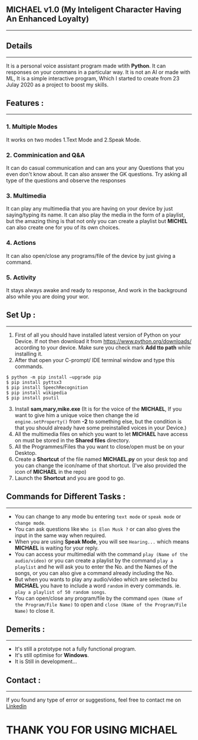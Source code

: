 ## MICHAEL v1.0 (My Inteligent Character Having An Enhanced Loyalty)
---

## Details
---
It is a personal voice assistant program made wtith __Python__. It can responses on your commans in a particular way. It is not an AI or made with ML, It is a simple interactive program, Which I started to create from 23 Julay 2020 as a project to boost my skills.

## Features :
---

### 1. Multiple Modes
 It works on two modes 1.Text Mode and 2.Speak Mode.

### 2. Comminication and Q&A
It can do casual communication and can ans your any Questions that you even don't know about. It can also answer the GK questions. Try asking all type of the questions and observe the responses

### 3. Multimedia
It can play any multimedia that you are having on your device by just saying/typing its name. It can also play the media in the form of a playlist, but the amazing thing is that not only you can create a playlist but __MICHEL__ can also create one for you of its own choices.

### 4. Actions
It can also open/close any programs/file of the device by just giving a command.

### 5. Activity
It stays always awake and ready to response, And work in the background also while you are doing your wor.

## Set Up :
---
1. First of all you should have installed latest version of Python on your Device. If not then download it from https://www.python.org/downloads/ according to your device. Make sure you check mark __Add tto path__ while installing it.
2. After that open your C-prompt/ IDE terminal window and type this commands.
```
$ python -m pip install –upgrade pip
$ pip install pyttsx3
$ pip install SpeechRecognition
$ pip install wikipedia
$ pip install psutil
```
3. Install __sam,mary,mike.exe__ (It is for the voice of the __MICHAEL__, If you want to give him a unique voice then change the id ```engine.setProperty()``` from __-2__ to something else, but the condition is that you should already have some preinstalled voices in your Device.)
4. All the multimedia files on which you want to let __MICHAEL__ have access on must be stored in the __Shared files__ directory.
5. All the Programmes/Files tha you want to close/open must be on your Desktop.
6. Create a __Shortcut__ of the file named __MICHAEL.py__ on your desk top and you can change the icon/name of that shortcut. (I've also provided the icon of __MICHAEL__ in the repo)
7. Launch the __Shortcut__ and you are good to go.

## Commands for Different Tasks :
---
* You can change to any mode bu entering ```text mode``` or ```speak mode``` or ```change mode```.
* You can ask questions like ```Who is Elon Musk ?``` or can also gives the input in the same way when required.
* When you are using __Speak Mode__, you will see ```Hearing...``` which means __MICHAEL__ is waiting for your reply.
* You can access your multimedial with the command ```play (Name of the audio/video)``` or you can create a playlist by the command ```play a playlist``` and he will ask you to enter the No. and the Names of the songs, or you can also give a command already including the No.
* But when you wants to play any audio/video which are selected bu __MICHAEL__ you have to include a word ```random``` in every commands. ie. ```play a playlist of 50 random songs```.
* You can open/close any program/file by the command ```open (Name of the Program/File Name)``` to open and ```close (Name of the Program/File Name)``` to close it.

## Demerits :
---
* It's still a prototype not a fully functional program.
* It's still optimise for __Windows__.
* It is Still in development...

## Contact :
---
If you found any type of error or suggestions, feel free to contact me on [Linkedin](https://www.linkedin.com/in/aniket-rana-462347201/)

# THANK YOU FOR USING MICHAEL
